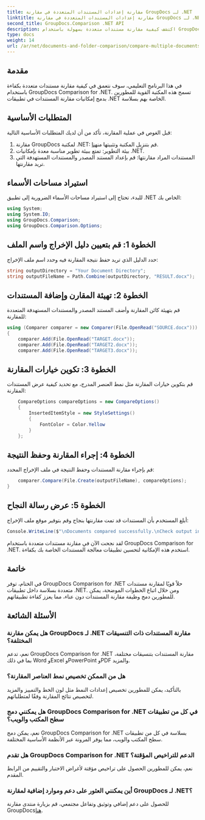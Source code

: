```yaml
---
title: مقارنة إعدادات المستندات المتعددة في مقارنة GroupDocs لـ .NET
linktitle: مقارنة إعدادات المستندات المتعددة في مقارنة GroupDocs لـ .NET
second_title: GroupDocs.Comparison .NET API
description: اكتشف كيفية مقارنة مستندات متعددة بسهولة باستخدام GroupDocs Comparison for .NET. اتبع دليلنا خطوة بخطوة لمعالجة المستندات بسلاسة.
type: docs
weight: 14
url: /ar/net/documents-and-folder-comparison/compare-multiple-documents-settings-dotnet/
---
```

## مقدمة
في هذا البرنامج التعليمي، سوف نتعمق في كيفية مقارنة مستندات متعددة بكفاءة باستخدام GroupDocs Comparison for .NET. تسمح هذه المكتبة القوية للمطورين بدمج إمكانيات مقارنة المستندات في تطبيقات .NET الخاصة بهم بسلاسة.
## المتطلبات الأساسية
قبل الغوص في عملية المقارنة، تأكد من أن لديك المتطلبات الأساسية التالية:
1.  مقارنة GroupDocs لمكتبة .NET: قم بتنزيل المكتبة وتثبيتها من[هنا](https://releases.groupdocs.com/comparison/net/).
2. بيئة التطوير: تمتع ببيئة تطوير مناسبة معدة بإمكانيات .NET.
3. المستندات المراد مقارنتها: قم بإعداد المستند المصدر والمستندات المستهدفة التي تريد مقارنتها.

## استيراد مساحات الأسماء
للبدء، تحتاج إلى استيراد مساحات الأسماء الضرورية إلى تطبيق .NET الخاص بك:
```csharp
using System;
using System.IO;
using GroupDocs.Comparison;
using GroupDocs.Comparison.Options;
```
## الخطوة 1: قم بتعيين دليل الإخراج واسم الملف
حدد الدليل الذي تريد حفظ نتيجة المقارنة فيه وحدد اسم ملف الإخراج:
```csharp
string outputDirectory = "Your Document Directory";
string outputFileName = Path.Combine(outputDirectory, "RESULT.docx");
```
## الخطوة 2: تهيئة المقارن وإضافة المستندات
قم بتهيئة كائن المقارنة وأضف المستند المصدر والمستندات المستهدفة المتعددة للمقارنة:
```csharp
using (Comparer comparer = new Comparer(File.OpenRead("SOURCE.docx")))
{
    comparer.Add(File.OpenRead("TARGET.docx"));
    comparer.Add(File.OpenRead("TARGET2.docx"));
    comparer.Add(File.OpenRead("TARGET3.docx"));
```
## الخطوة 3: تكوين خيارات المقارنة
قم بتكوين خيارات المقارنة مثل نمط العنصر المدرج، مع تحديد كيفية عرض المستندات المقارنة:
```csharp
    CompareOptions compareOptions = new CompareOptions()
    {
        InsertedItemStyle = new StyleSettings()
        {
            FontColor = Color.Yellow
        }
    };
```
## الخطوة 4: إجراء المقارنة وحفظ النتيجة
قم بإجراء مقارنة المستندات وحفظ النتيجة في ملف الإخراج المحدد:
```csharp
    comparer.Compare(File.Create(outputFileName), compareOptions);
}
```
## الخطوة 5: عرض رسالة النجاح
أبلغ المستخدم بأن المستندات قد تمت مقارنتها بنجاح وقم بتوفير موقع ملف الإخراج:
```csharp
Console.WriteLine($"\nDocuments compared successfully.\nCheck output in {outputDirectory}.");
```
لقد نجحت الآن في مقارنة مستندات متعددة باستخدام GroupDocs Comparison for .NET. استخدم هذه الإمكانية لتحسين تطبيقات معالجة المستندات الخاصة بك بكفاءة.

## خاتمة
في الختام، توفر GroupDocs Comparison for .NET حلاً قويًا لمقارنة مستندات متعددة بسلاسة داخل تطبيقات .NET. ومن خلال اتباع الخطوات الموضحة، يمكن للمطورين دمج وظيفة مقارنة المستندات دون عناء، مما يعزز كفاءة تطبيقاتهم.
## الأسئلة الشائعة
### هل يمكن مقارنة GroupDocs لـ .NET مقارنة المستندات ذات التنسيقات المختلفة؟
نعم، تدعم GroupDocs Comparison for .NET مقارنة المستندات بتنسيقات مختلفة، بما في ذلك Word وExcel وPowerPoint وPDF والمزيد.
### هل من الممكن تخصيص نمط العناصر المقارنة؟
بالتأكيد، يمكن للمطورين تخصيص إعدادات النمط مثل لون الخط والتمييز والمزيد لتخصيص نتائج المقارنة وفقًا لمتطلباتهم.
### هل يمكنني دمج GroupDocs Comparison for .NET في كل من تطبيقات سطح المكتب والويب؟
نعم، يمكن دمج GroupDocs Comparison for .NET بسلاسة في كل من تطبيقات سطح المكتب والويب، مما يوفر المرونة عبر الأنظمة الأساسية المختلفة.
### هل تقدم GroupDocs Comparison for .NET الدعم للتراخيص المؤقتة؟
نعم، يمكن للمطورين الحصول على تراخيص مؤقتة لأغراض الاختبار والتقييم من الرابط المقدم.
### أين يمكنني العثور على دعم وموارد إضافية لمقارنة GroupDocs لـ .NET؟
 للحصول على دعم إضافي وتوثيق وتفاعل مجتمعي، قم بزيارة منتدى مقارنة GroupDocs[هنا](https://forum.groupdocs.com/c/comparison/12).